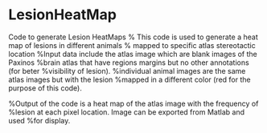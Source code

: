 # LesionHeatMap
Code to generate Lesion HeatMaps
% This code is used to generate a heat map of lesions in different animals
% mapped to specific atlas stereotactic location
%Input data include the atlas image which are blank images of the Paxinos
%brain atlas that have regions margins but no other annotations (for beter
%visibility of lesion).
%individual animal images are the same atlas images but with the lesion
%mapped in a different color (red for the purpose of this code). 

%Output of the code is a heat map of the atlas image with the frequency of
%lesion at each pixel location. Image can be exported from Matlab and used
%for display.
